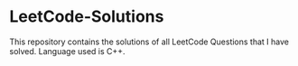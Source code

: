 # LeetCode-Solutions
This repository contains the solutions of all LeetCode Questions that I have solved. Language used is C++.


